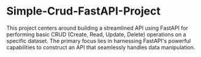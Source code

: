 # Simple-Crud-FastAPI-Project
This project centers around building a streamlined API using FastAPI for performing basic CRUD (Create, Read, Update, Delete) operations on a specific dataset. The primary focus lies in harnessing FastAPI's powerful capabilities to construct an API that seamlessly handles data manipulation.
